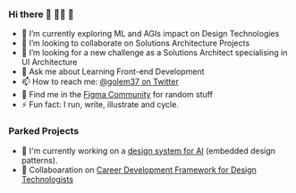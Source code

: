 ### Hi there 👋 🏳️‍🌈 🦄

- 🌱 I’m currently exploring ML and AGIs impact on Design Technologies 
- 👯 I’m looking to collaborate on Solutions Architecture Projects
- 🤔 I’m looking for a new challenge as a Solutions Architect specialising in UI Architecture
- 💬 Ask me about Learning Front-end Development 
- 📫 How to reach me: [@golem37 on Twitter](https://twitter.com/golem37)
- 🎨 Find me in the [Figma Community](https://www.figma.com/@izziink) for random stuff
- ⚡ Fun fact: I run, write, illustrate and cycle.

### Parked Projects
- 🔭 I'm currently working on a [design system for AI](https://golem-ai.netlify.app/) (embedded design patterns).
- 🔭 Collaboaration on [Career Development Framework for Design Technologists](https://github.com/chiangs/design-technologist-roadmap) 


